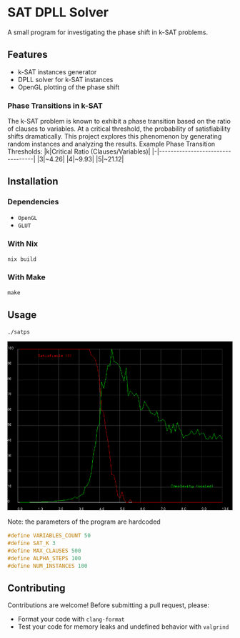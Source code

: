 # SAT DPLL Solver

A small program for investigating the phase shift in k-SAT problems.

## Features

- k-SAT instances generator
- DPLL solver for k-SAT instances
- OpenGL plotting of the phase shift

### Phase Transitions in k-SAT

The k-SAT problem is known to exhibit a phase transition based on the ratio of clauses to variables. At a critical threshold, the probability of satisfiability shifts dramatically. This project explores this phenomenon by generating random instances and analyzing the results.
Example Phase Transition Thresholds:
|k|Critical Ratio (Clauses/Variables)|
|-|----------------------------------|
|3|~4.26|
|4|~9.93|
|5|~21.12|

## Installation
### Dependencies
- `OpenGL`
- `GLUT`

### With Nix
```shell
nix build
```

### With Make
```shell
make
```

## Usage

```shell
./satps
```

![Visualization of the resulting plot](./result.png)

Note: the parameters of the program are hardcoded
```C
#define VARIABLES_COUNT 50
#define SAT_K 3
#define MAX_CLAUSES 500
#define ALPHA_STEPS 100
#define NUM_INSTANCES 100
```

## Contributing

Contributions are welcome! Before submitting a pull request, please:
- Format your code with `clang-format`
- Test your code for memory leaks and undefined behavior with `valgrind`
